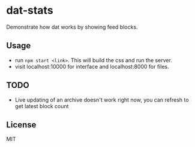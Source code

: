 # dat-stats

Demonstrate how dat works by showing feed blocks.

## Usage

* run `npm start <link>`. This will build the css and run the server.
* visit localhost:10000 for interface and localhost:8000 for files.

## TODO

* Live updating of an archive doesn't work right now, you can refresh to get latest block count

## License

MIT
